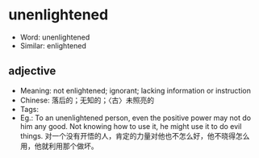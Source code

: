 # unenlightened

- Word: unenlightened
- Similar: enlightened

## adjective

- Meaning: not enlightened; ignorant; lacking information or instruction
- Chinese: 落后的；无知的；〈古〉未照亮的
- Tags: 
- Eg.: To an unenlightened person, even the positive power may not do him any good. Not knowing how to use it, he might use it to do evil things. 对一个没有开悟的人，肯定的力量对他也不怎么好，他不晓得怎么用，他就利用那个做坏。

